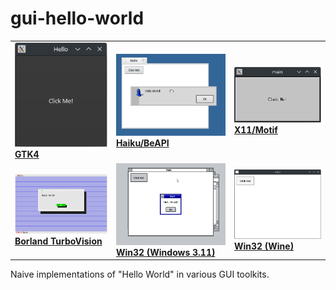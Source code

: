 # gui-hello-world

|   |   |   |
|---|---|---|
| ![](.github/gtk4.png) <br> **[GTK4](./gtk4/)** | ![](.github/haiku.png) <br> **[Haiku/BeAPI](./haiku/)** | ![](.github/motif.png) <br> **[X11/Motif](./motif/)** |
| ![](.github/tvision.png) <br> **[Borland TurboVision](./tvision/)** | ![](.github/win32-win386.png) <br> **[Win32 (Windows 3.11)](./win32/)** | ![](.github/win32-wine.png) <br> **[Win32 (Wine)](./win32/)** |

Naive implementations of "Hello World" in various GUI toolkits.
